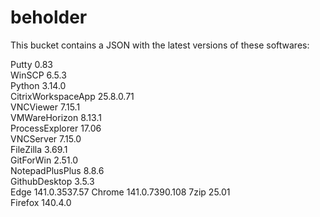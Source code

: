 # beholder
This bucket contains a JSON with the latest versions of these softwares:

Putty              0.83          
WinSCP             6.5.3         
Python             3.14.0        
CitrixWorkspaceApp 25.8.0.71     
VNCViewer          7.15.1        
VMWareHorizon      8.13.1        
ProcessExplorer    17.06         
VNCServer          7.15.0        
FileZilla          3.69.1        
GitForWin          2.51.0        
NotepadPlusPlus    8.8.6         
GithubDesktop      3.5.3         
Edge               141.0.3537.57 
Chrome             141.0.7390.108
7zip               25.01         
Firefox            140.4.0         



